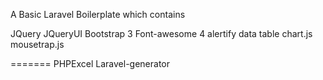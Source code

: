 
A Basic Laravel Boilerplate which contains 


JQuery
JQueryUI
Bootstrap 3
Font-awesome 4
alertify
data table
chart.js
mousetrap.js

=======
PHPExcel
Laravel-generator



